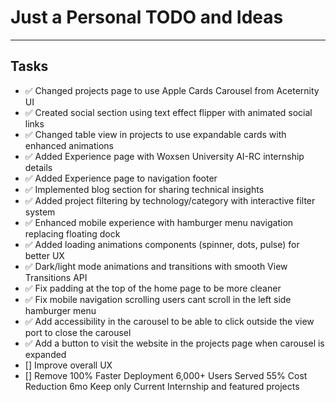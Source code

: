 # Just a Personal TODO and Ideas
___

## Tasks
- ✅ Changed projects page to use Apple Cards Carousel from Aceternity UI
- ✅ Created social section using text effect flipper with animated social links
- ✅ Changed table view in projects to use expandable cards with enhanced animations
- ✅ Added Experience page with Woxsen University AI-RC internship details
- ✅ Added Experience page to navigation footer
- ✅ Implemented blog section for sharing technical insights
- ✅ Added project filtering by technology/category with interactive filter system
- ✅ Enhanced mobile experience with hamburger menu navigation replacing floating dock
- ✅ Added loading animations components (spinner, dots, pulse) for better UX
- ✅ Dark/light mode animations and transitions with smooth View Transitions API
- ✅ Fix padding at the top of the home page to be more cleaner
- ✅ Fix mobile navigation scrolling users cant scroll in the left side hamburger menu
- ✅ Add accessibility in the carousel to be able to click outside the view port to close the carousel
- ✅ Add a button to visit the website in the projects page when carousel is expanded
- [] Improve overall UX
- [] Remove 100% Faster Deployment 6,000+ Users Served 55% Cost Reduction 6mo Keep only Current Internship and featured projects 

